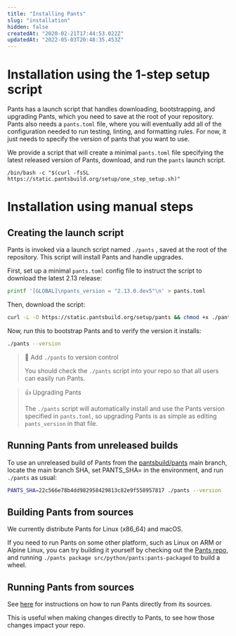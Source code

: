 ```yaml
---
title: "Installing Pants"
slug: "installation"
hidden: false
createdAt: "2020-02-21T17:44:53.022Z"
updatedAt: "2022-05-03T20:48:35.453Z"
---
```



Installation using the 1-step setup script
==========================================

Pants has a launch script that handles downloading, bootstrapping, and upgrading Pants, which you need to save at the root of your repository. Pants also needs a `pants.toml` file, where you will eventually add all of the configuration needed to run testing, linting, and formatting rules. For now, it just needs to specify the version of pants that you want to use. 

We provide a script that will create a minimal `pants.toml` file specifying the latest released version of Pants, download, and run the `pants` launch script.

```
/bin/bash -c "$(curl -fsSL https://static.pantsbuild.org/setup/one_step_setup.sh)" 
```


Installation using manual steps
===============================


Creating the launch script
--------------------------

Pants is invoked via a launch script named `./pants` , saved at the root of the repository. This script will install Pants and handle upgrades.

First, set up a minimal `pants.toml` config file to instruct the script to download the latest 2.13 release:

```bash
printf '[GLOBAL]\npants_version = "2.13.0.dev5"\n' > pants.toml
```

Then, download the script:

```bash
curl -L -O https://static.pantsbuild.org/setup/pants && chmod +x ./pants
```

Now, run this to bootstrap Pants and to verify the version it installs:

```bash
./pants --version
```

> 📘 Add `./pants` to version control
> 
> You should check the `./pants` script into your repo so that all users can easily run Pants.

> 👍 Upgrading Pants
> 
> The `./pants` script will automatically install and use the Pants version specified in `pants.toml`, so upgrading Pants is as simple as editing `pants_version` in that file.

Running Pants from unreleased builds
------------------------------------

To use an unreleased build of Pants from the [pantsbuild/pants](https://github.com/pantsbuild/pants) main branch, locate the main branch SHA, set PANTS_SHA=<SHA> in the environment, and run `./pants` as usual:

```bash
PANTS_SHA=22c566e78b4dd982958429813c82e9f558957817 ./pants --version
```

Building Pants from sources
---------------------------

We currently distribute Pants for Linux (x86_64) and macOS.

If you need to run Pants on some other platform, such as Linux on ARM or Alpine Linux, you can try building it yourself by checking out the [Pants repo](https://github.com/pantsbuild/pants), and running `./pants package src/python/pants:pants-packaged` to build a wheel.

Running Pants from sources
--------------------------

See [here](doc:running-pants-from-sources) for instructions on how to run Pants directly from its sources.

This is useful when making changes directly to Pants, to see how those changes impact your repo.

